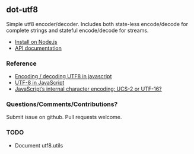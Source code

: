 ## dot-utf8

Simple utf8 encoder/decoder. Includes both state-less encode/decode for complete strings and stateful encode/decode for streams.

- [Install on Node.js](https://github.com/macton/dot-utf8/wiki/NodeInstall)
- [API documentation](https://github.com/macton/dot-utf8/wiki/API-Documentation)

### Reference

- [Encoding / decoding UTF8 in javascript](http://ecmanaut.blogspot.com/2006/07/encoding-decoding-utf8-in-javascript.html)
- [UTF-8 in JavaScript](http://monsur.hossa.in/2012/07/20/utf-8-in-javascript.html)
- [JavaScript’s internal character encoding: UCS-2 or UTF-16?](http://mathiasbynens.be/notes/javascript-encoding)

### Questions/Comments/Contributions?

Submit issue on github. Pull requests welcome.

### TODO

* Document utf8.utils
